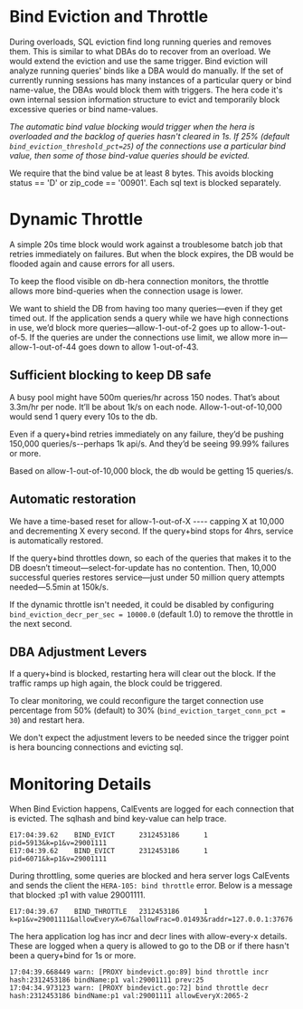 # Bind Eviction and Throttle

During overloads, SQL eviction find long running queries and removes them.
This is similar to what DBAs do to recover from an overload.  We would
extend the eviction and use the same trigger.  Bind eviction will analyze
running queries' binds like a DBA would do manually.  If the set of
currently running sessions has many instances of a particular query
or bind name-value, the DBAs would block them with triggers.  The hera
 code it's own internal session information structure to evict and
temporarily block excessive queries or bind name-values.

*The automatic bind value blocking would trigger when the hera is
overloaded and the backlog of queries hasn't cleared in 1s.  If 25%
(default `bind_eviction_threshold_pct=25`) of the connections use a
particular bind value, then some of those
bind-value queries should be evicted.*

We require that the bind value be at least 8 bytes. This avoids blocking 
status == 'D' or zip_code == '00901'. Each sql text is blocked separately.

# Dynamic Throttle

A simple 20s time block would work against a troublesome batch job that retries
immediately on failures.  But when the block expires, the DB would
be flooded again and cause errors for all users.

To keep the flood visible on db-hera connection monitors, the throttle 
allows more bind-queries when the connection usage is lower.

We want to shield the DB from having
too many queries—even if they get timed out.  If the application
sends a query while we have high connections in use, we’d block more
queries—allow-1-out-of-2 goes up to allow-1-out-of-5.  If the queries
are under the connections use limit, we allow more in—allow-1-out-of-44
goes down to allow 1-out-of-43.

## Sufficient blocking to keep DB safe

A busy pool might have 500m queries/hr across 150 nodes.  That’s
about 3.3m/hr per node.   It’ll be about 1k/s on each node.
Allow-1-out-of-10,000 would send 1 query every 10s to the db. 

Even if a query+bind retries immediately on any failure, they’d be
pushing 150,000 queries/s--perhaps 1k api/s. And they’d be seeing 99.99%
failures or more.

Based on allow-1-out-of-10,000 block, the db would be getting 15
queries/s.

## Automatic restoration

We have a time-based reset for allow-1-out-of-X ---- capping X at
10,000 and decrementing X every second.
If the query+bind stops for 4hrs, service is automatically restored. 

If the query+bind throttles down, so each of the queries that makes
it to the DB doesn’t timeout—select-for-update has no contention.
Then, 10,000 successful queries restores service—just under 50 million
query attempts needed—5.5min at 150k/s.

If the dynamic throttle isn't needed, it could be disabled by configuring
`bind_eviction_decr_per_sec = 10000.0` (default 1.0) to remove the throttle in the next
second.

## DBA Adjustment Levers

If a query+bind is blocked, restarting hera will clear out the block.
If the traffic ramps up high again, the block could be triggered.

To clear monitoring, we could
reconfigure the target connection use percentage from 50% (default) to 30% 
(`bind_eviction_target_conn_pct = 30`) and restart hera.  

We don't expect the adjustment levers to be needed since the trigger
point is hera bouncing connections and evicting sql.

# Monitoring Details

When Bind Eviction happens, CalEvents are logged for each connection that is 
evicted.  The sqlhash and bind key-value can help trace.

    E17:04:39.62    BIND_EVICT      2312453186      1       pid=5913&k=p1&v=29001111
    E17:04:39.62    BIND_EVICT      2312453186      1       pid=6071&k=p1&v=29001111


During throttling, some queries are blocked and hera server logs CalEvents and 
sends the client the `HERA-105: bind throttle` error. Below is a message that
blocked :p1 with value 29001111.

    E17:04:39.67    BIND_THROTTLE   2312453186      1       k=p1&v=29001111&allowEveryX=67&allowFrac=0.01493&raddr=127.0.0.1:37676

The hera application log
has incr and decr lines with allow-every-x details. These are logged when a query
is allowed to go to the DB or if there hasn't been a query+bind for 1s or more.

    17:04:39.668449 warn: [PROXY bindevict.go:89] bind throttle incr hash:2312453186 bindName:p1 val:29001111 prev:25
    17:04:34.973123 warn: [PROXY bindevict.go:72] bind throttle decr hash:2312453186 bindName:p1 val:29001111 allowEveryX:2065-2


